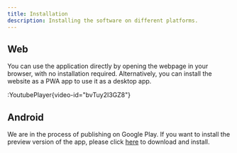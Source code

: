 ```yaml
---
title: Installation
description: Installing the software on different platforms.
---
```


## Web

You can use the application directly by opening the webpage in your browser, with no installation required.
Alternatively, you can install the website as a PWA app to use it as a desktop app.

:YoutubePlayer{video-id="bvTuy2I3GZ8"}

## Android

We are in the process of publishing on Google Play. If you want to install the preview version of the app, please click [here](https://github.com/UniAll-LLC/PiChat-releases/releases/latest) to download and install.
